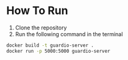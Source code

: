 # How To Run

1. Clone the repository
2. Run the following command in the terminal

```bash
docker build -t guardio-server .
docker run -p 5000:5000 guardio-server
```

